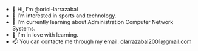 - 👋 Hi, I’m @oriol-larrazabal
- 👀 I’m interested in sports and technology.
- 🌱 I’m currently learning about Administration Computer Network Systems.
- 💞️ I'm in love with learning.
- 📫 You can contacte me through my email: olarrazabal2001@gmail.com

<!---
oriol-larrazabal/oriol-larrazabal is a ✨ special ✨ repository because its `README.md` (this file) appears on your GitHub profile.
You can click the Preview link to take a look at your changes.
--->
